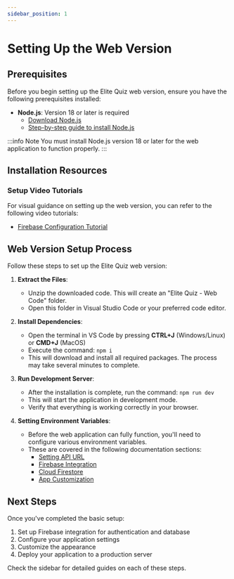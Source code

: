 ```yaml
---
sidebar_position: 1
---
```


# Setting Up the Web Version

## Prerequisites

Before you begin setting up the Elite Quiz web version, ensure you have the following prerequisites installed:

- **Node.js**: Version 18 or later is required
  - [Download Node.js](https://nodejs.org/en/download)
  - [Step-by-step guide to install Node.js](https://www.wrteam.in/blog/step-by-step-guide-to-install-nodejs-on-windows-mac/)

:::info Note
You must install Node.js version 18 or later for the web application to function properly.
:::

## Installation Resources

### Setup Video Tutorials

For visual guidance on setting up the web version, you can refer to the following video tutorials:

- [Firebase Configuration Tutorial](https://www.youtube.com/watch?v=adrnST-IrgU)

## Web Version Setup Process

Follow these steps to set up the Elite Quiz web version:

1. **Extract the Files**:

   - Unzip the downloaded code. This will create an "Elite Quiz - Web Code" folder.
   - Open this folder in Visual Studio Code or your preferred code editor.

2. **Install Dependencies**:

   - Open the terminal in VS Code by pressing **CTRL+J** (Windows/Linux) or **CMD+J** (MacOS)
   - Execute the command: `npm i`
   - This will download and install all required packages. The process may take several minutes to complete.

3. **Run Development Server**:

   - After the installation is complete, run the command: `npm run dev`
   - This will start the application in development mode.
   - Verify that everything is working correctly in your browser.

4. **Setting Environment Variables**:
   - Before the web application can fully function, you'll need to configure various environment variables.
   - These are covered in the following documentation sections:
     - [Setting API URL](./api-url.md)
     - [Firebase Integration](./firebase-integration.md)
     - [Cloud Firestore](./cloud-firestore.md)
     - [App Customization](./app-customization.md)

## Next Steps

Once you've completed the basic setup:

1. Set up Firebase integration for authentication and database
2. Configure your application settings
3. Customize the appearance
4. Deploy your application to a production server

Check the sidebar for detailed guides on each of these steps.
